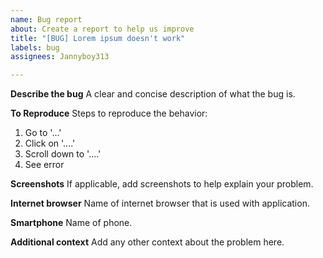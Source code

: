 ```yaml
---
name: Bug report
about: Create a report to help us improve
title: "[BUG] Lorem ipsum doesn't work"
labels: bug
assignees: Jannyboy313

---
```


**Describe the bug**
A clear and concise description of what the bug is.

**To Reproduce**
Steps to reproduce the behavior:
1. Go to '...'
2. Click on '....'
3. Scroll down to '....'
4. See error

**Screenshots**
If applicable, add screenshots to help explain your problem.

**Internet browser**
Name of internet browser that is used with application.

**Smartphone**
Name of phone.

**Additional context**
Add any other context about the problem here.
